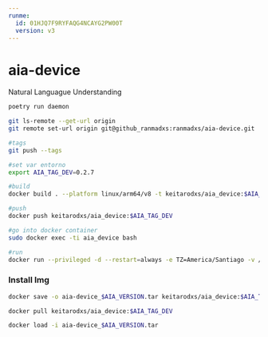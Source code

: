 ```yaml
---
runme:
  id: 01HJQ7F9RYFAQG4NCAYG2PW00T
  version: v3
---
```


# aia-device

Natural Languague Understanding

```sh {"id":"01HJQ7F9RXZBJJ4YEQA7Q49GYF"}
poetry run daemon

git ls-remote --get-url origin 
git remote set-url origin git@github_ranmadxs:ranmadxs/aia-device.git

#tags
git push --tags
```

```sh {"id":"01HJV2GKHFHRCW2MAYBX6DWF7V"}
#set var entorno
export AIA_TAG_DEV=0.2.7
```

```sh {"id":"01HJQ7F9RXZBJJ4YEQAAH1BXHZ"}
#build
docker build . --platform linux/arm64/v8 -t keitarodxs/aia_device:$AIA_TAG_DEV

#push
docker push keitarodxs/aia_device:$AIA_TAG_DEV

#go into docker container
sudo docker exec -ti aia_device bash

#run
docker run --privileged -d --restart=always -e TZ=America/Santiago -v /home/ranmadxs/aia/aia-device/target:/app/target --net=bridge --name aia_device --env-file .env keitarodxs/aia_device:$AIA_TAG_DEV

```

### Install Img

```sh {"id":"01HJQ7F9RXZBJJ4YEQAAX4XA1Y"}
docker save -o aia-device_$AIA_VERSION.tar keitarodxs/aia_device:$AIA_TAG_DEV

docker pull keitarodxs/aia_device:$AIA_TAG_DEV

docker load -i aia-device_$AIA_VERSION.tar
```
